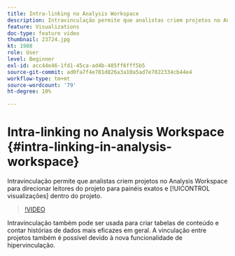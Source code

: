 ```yaml
---
title: Intra-linking no Analysis Workspace
description: Intravinculação permite que analistas criem projetos no Analysis Workspace para direcionar os leitores do projeto a painéis e visualizações exatos no projeto.
feature: Visualizations
doc-type: feature video
thumbnail: 23724.jpg
kt: 1908
role: User
level: Beginner
exl-id: acc44e46-1fd1-45ca-ad4b-485ff6fff5b5
source-git-commit: ad0fa7f4e781d826a3a10a5ad7e7022334cb44e4
workflow-type: tm+mt
source-wordcount: '79'
ht-degree: 10%

---
```


# Intra-linking no Analysis Workspace {#intra-linking-in-analysis-workspace}

Intravinculação permite que analistas criem projetos no Analysis Workspace para direcionar leitores do projeto para painéis exatos e [!UICONTROL visualizações] dentro do projeto.

>[!VIDEO](https://video.tv.adobe.com/v/23724/?quality=12)

Intravinculação também pode ser usada para criar tabelas de conteúdo e contar histórias de dados mais eficazes em geral. A vinculação entre projetos também é possível devido à nova funcionalidade de hipervinculação.
